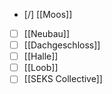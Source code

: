 
- [/] [[Moos]]
- [ ] [[Neubau]]
- [ ] [[Dachgeschloss]]
- [ ] [[Halle]]
- [ ] [[Loob]]
- [ ] [[SEKS Collective]]